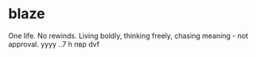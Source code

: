 # blaze

One life. No rewinds. Living boldly, thinking freely, chasing meaning - not approval.
yyyy
..7 h
пвр dvf
